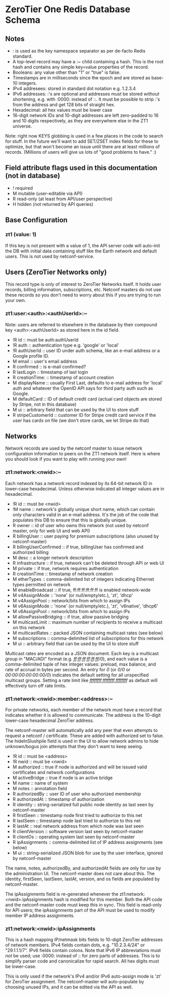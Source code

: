 # ZeroTier One Redis Database Schema

## Notes

- : is used as the key namespace separator as per de-facto Redis standard.
- A top-level record may have a :~ child containing a hash. This is the root hash and contains any simple key=value properties of the record.
- Booleans: any value other than "1" or "true" is false.
- Timestamps are in milliseconds since the epoch and are stored as base-10 integers.
- IPv4 addresees: stored in standard dot notation e.g. 1.2.3.4
- IPv6 addresses: :'s are optional and addresses must be stored *without* shortening, e.g. with :0000: instead of ::. It must be possible to strip :'s from the address and get 128 bits of straight hex.
- Hexadecimal: all hex values must be lower case
- 16-digit network IDs and 10-digit addresses are left zero-padded to 16 and 10 digits respectively, as they are everywhere else in the ZT1 universe.

Note: right now KEYS globbing is used in a few places in the code to search for stuff. In the future we'll want to add SET/ZSET index fields for these to optimize, but that won't become an issue until there are at least millions of records. (Millions of users will give us lots of "good problems to have." :)

## Field attribute flags used in this documentation (not in database)

- ! required
- M mutable (user-editable via API)
- R read-only (at least from API/user perspective)
- H hidden (not returned by API queries)

## Base Configuration

### zt1 (value: 1)

If this key is not present with a value of 1, the API server code will auto-init the DB with initial data containing stuff like the Earth network and default users. This is not used by netconf-service.

## Users (ZeroTier Networks only)

This record type is only of interest to ZeroTier Networks itself. It holds user records, billing information, subscriptions, etc. Netconf masters do not use these records so you don't need to worry about this if you are trying to run your own.

### zt1:user:\<auth\>:\<authUserId\>:~

Note: users are referred to elsewhere in the database by their compound key \<auth\>:\<authUserId\> as stored here in the id field.

- !R id :: must be auth:authUserId
- !R auth :: authentication type e.g. 'google' or 'local'
- !R authUserId :: user ID under auth schema, like an e-mail address or a Google profile ID.
- M email :: user's email address
- R confirmed :: is e-mail confirmed?
- R lastLogin :: timestamp of last login
- R creationTime: :: timestamp of account creation
- M displayName :: usually First Last, defaults to e-mail address for 'local' auth and whatever the OpenID API says for third party auth such as Google.
- M defaultCard :: ID of default credit card (actual card objects are stored by Stripe, not in this database)
- M ui :: arbitrary field that can be used by the UI to store stuff
- R stripeCustomerId :: customer ID for Stripe credit card service if the user has cards on file (we don't store cards, we let Stripe do that)

## Networks

Network records are used by the netconf master to issue network configuration information to peers on the ZT1 network itself. Here is where you should look if you want to play with running your own!

### zt1:network:\<nwid\>:~

Each network has a network record indexed by its 64-bit network ID in lower-case hexadecimal. Unless otherwise indicated all integer values are in hexadecimal.

- !R id :: must be \<nwid\>
- !M name :: network's globally unique short name, which can contain only characters valid in an e-mail address. It's the job of the code that populates this DB to ensure that this is globally unique.
- R owner :: id of user who owns this network (not used by netconf master, only for web UI and web API)
- R billingUser :: user paying for premium subscriptions (also unused by netconf-master)
- R billingUserConfirmed :: if true, billingUser has confirmed and authorized billing
- M desc :: a longer network description
- R infrastructure :: if true, network can't be deleted through API or web UI
- M private :: if true, network requires authentication
- R creationTime :: timestamp of network creation
- M etherTypes :: comma-delimited list of integers indicating Ethernet types permitted on network
- M enableBroadcast :: if true, ff:ff:ff:ff:ff:ff is enabled network-wide
- M v4AssignMode :: 'none' (or null/empty/etc.), 'zt', 'dhcp'
- M v4AssignPool :: network/bits from which to assign IPs
- M v6AssignMode :: 'none' (or null/empty/etc.), 'zt', 'v6native', 'dhcp6'
- M v6AssignPool :: network/bits from which to assign IPs
- M allowPassiveBridging :: if true, allow passive bridging
- M multicastLimit :: maximum number of recipients to receive a multicast on this network
- M multicastRates :: packed JSON containing multicast rates (see below)
- M subscriptions :: comma-delimited list of subscriptions for this network
- M ui :: arbitrary field that can be used by the UI to store stuff

Multicast rates are encoded as a JSON document. Each key is a multicast group in "MAC/ADI" format (e.g. *ff:ff:ff:ff:ff:ff/0*), and each value is a comma-delimited tuple of hex integer values: preload, max balance, and rate of accrual in bytes per second. An entry for *0* (or *0/0* or *00:00:00:00:00:00/0*) indicates the default setting for all unspecified multicast groups. Setting a rate limit like *ffffffff,ffffffff,ffffffff* as default will effectively turn off rate limits.

### zt1:network:\<nwid\>:member:\<address\>:~

For private networks, each member of the network must have a record that indicates whether it is allowed to communicate. The address is the 10-digit lower-case hexadecimal ZeroTier address.

The netconf-master will automatically add any peer that even attempts to request a netconf / certificate. These are added with authorized set to false. The hideInSlushpile field is used in the UI to allow network admins to hide unknown/bogus join attempts that they don't want to keep seeing.

- !R id :: must be \<address\>
- !R nwid :: must be \<nwid\>
- M authorized :: true if node is authorized and will be issued valid certificates and network configurations
- M activeBridge :: true if node is an active bridge
- M name :: name of system
- M notes :: annotation field
- R authorizedBy :: user ID of user who authorized membership
- R authorizedAt :: timestamp of authorization
- R identity :: string-serialized full public node identity as last seen by netconf-master
- R firstSeen :: timestamp node first tried to authorize to this net
- R lastSeen :: timestamp node last tried to authorize to this net
- R lastAt :: real network address from which node was last seen
- R clientVersion :: software version last seen by netconf-master
- R clientOs :: operating system last seen by netconf-master
- R ipAssignments :: comma-delimited list of IP address assignments (see below)
- M ui :: string-serialized JSON blob for use by the user interface, ignored by netconf-master

The name, notes, authorizedBy, and authorizedAt fields are only for use by the administration UI. The netconf-master does not care about this. The identity, firstSeen, lastSeen, lastAt, version, and os fields are populated by netconf-master.

The ipAssignments field is re-generated whenever the zt1:network:\<nwid\>:ipAssignments hash is modified for this member. Both the API code and the netconf-master code must keep this in sync. This field is read-only for API users; the ipAssignments part of the API must be used to modify member IP address assignments.

### zt1:network:\<nwid\>:ipAssignments

This is a hash mapping IP/netmask bits fields to 10-digit ZeroTier addresses of network members. IPv4 fields contain dots, e.g. "10.2.3.4/24" or "29.1.1.1/7". IPv6 fields contain colons. Note that IPv6 IP abbreviations must *not* be used; use \:0000\: instead of \:\: for zero parts of addresses. This is to simplify parser code and canonicalize for rapid search. All hex digits must be lower-case.

This is only used if the network's IPv4 and/or IPv6 auto-assign mode is 'zt' for ZeroTier assignment. The netconf-master will auto-populate by choosing unused IPs, and it can be edited via the API as well.
